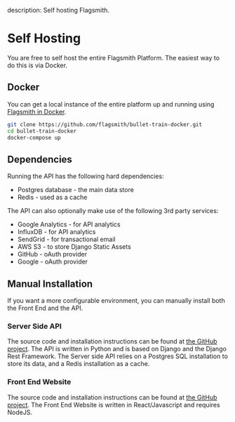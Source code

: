 description: Self hosting Flagsmith.

# Self Hosting

You are free to self host the entire Flagsmith Platform. The easiest way to do this is via Docker.

## Docker

You can get a local instance of the entire platform up and running using [Flagsmith in Docker](https://github.com/flagsmith/bullet-train-docker).

```bash
git clone https://github.com/flagsmith/bullet-train-docker.git
cd bullet-train-docker
docker-compose up
```

## Dependencies

Running the API has the following hard dependencies:

* Postgres database - the main data store
* Redis - used as a cache

The API can also optionally make use of the following 3rd party services:

* Google Analytics - for API analytics
* InfluxDB - for API analytics
* SendGrid - for transactional email
* AWS S3 - to store Django Static Assets
* GitHub - oAuth provider
* Google - oAuth provider

## Manual Installation

If you want a more configurable environment, you can manually install both the Front End and the API.

### Server Side API

The source code and installation instructions can be found at [the GitHub project](https://github.com/flagsmith/Bullet-Train-API). The API is written in Python and is based on Django and the Django Rest Framework. The Server side API relies on a Postgres SQL installation to store its data, and a Redis installation as a cache.

### Front End Website

The source code and installation instructions can be found at [the GitHub project](https://github.com/flagsmith/Bullet-Train-Frontend). The Front End Website is written in React/Javascript and requires NodeJS.
